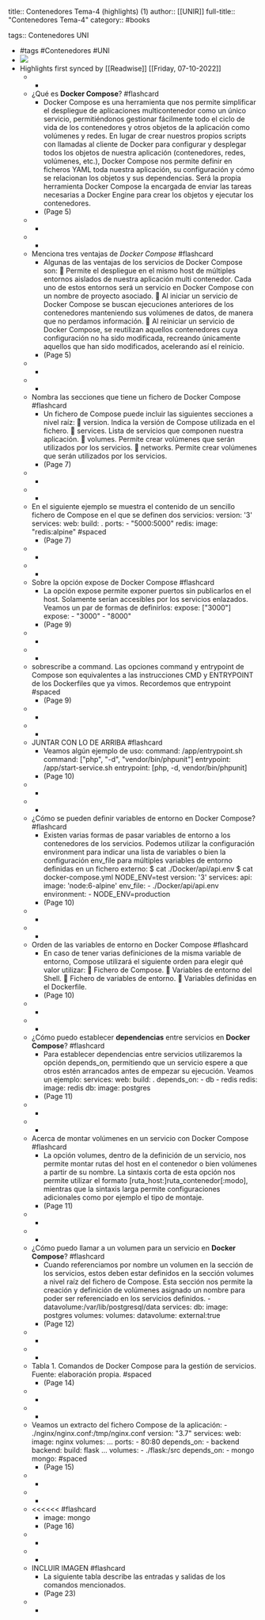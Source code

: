 title:: Contenedores Tema-4 (highlights) (1)
author:: [[UNIR]]
full-title:: "Contenedores Tema-4"
category:: #books

tags:: Contenedores UNI

- #tags #Contenedores #UNI
- ![](https://readwise-assets.s3.amazonaws.com/media/uploaded_book_covers/profile_22942/b65ef07b-020f-4fec-8edf-b02e6b2c6ae7.jpg)
- Highlights first synced by [[Readwise]] [[Friday, 07-10-2022]]
	- -
	- ¿Qué es **Docker Compose**? #flashcard
		- Docker Compose es una herramienta que nos permite simplificar el despliegue de aplicaciones  multicontenedor  como  un  único  servicio,  permitiéndonos  gestionar fácilmente todo el ciclo de vida de los contenedores y otros objetos de la aplicación como volúmenes y redes. En  lugar  de  crear  nuestros  propios  scripts  con  llamadas  al  cliente  de  Docker  para configurar y desplegar todos los objetos de nuestra aplicación (contenedores, redes, volúmenes,  etc.),  Docker  Compose  nos  permite  definir  en  ficheros  YAML  toda nuestra  aplicación,  su  configuración  y  cómo  se  relacionan  los  objetos  y  sus dependencias. Será la propia herramienta Docker Compose la encargada de enviar las  tareas  necesarias  a  Docker  Engine  para  crear  los  objetos  y  ejecutar  los contenedores.
		- (Page 5)
	- -
	- -
	- Menciona tres ventajas de *Docker Compose* #flashcard
		- Algunas de las ventajas de los servicios de Docker Compose son:   Permite el despliegue en el mismo host de múltiples entornos aislados de nuestra aplicación  multi  contenedor.  Cada  uno  de  estos  entornos  será  un  servicio  en Docker Compose con un nombre de proyecto asociado.   Al iniciar un servicio de Docker Compose se buscan ejecuciones anteriores de los contenedores manteniendo sus volúmenes de datos, de manera que no perdamos información.   Al reiniciar un servicio de Docker Compose, se reutilizan aquellos contenedores cuya  configuración  no  ha  sido  modificada,  recreando  únicamente  aquellos  que han sido modificados, acelerando así el reinicio.
		- (Page 5)
	- -
	- -
	- Nombra las secciones que tiene un fichero de Docker Compose #flashcard
		- Un fichero de Compose puede incluir las siguientes secciones a nivel raíz:   version. Indica la versión de Compose utilizada en el fichero.   services. Lista de servicios que componen nuestra aplicación.   volumes. Permite crear volúmenes que serán utilizados por los servicios.   networks. Permite crear volúmenes que serán utilizados por los servicios.
		- (Page 7)
	- -
	- -
	- En el siguiente ejemplo se muestra el contenido de un sencillo fichero de Compose en el que se definen dos servicios: version: '3' services: web: build: . ports: - "5000:5000" redis: image: "redis:alpine" #spaced
		- (Page 7)
	- -
	- -
	- Sobre la opción expose de Docker Compose #flashcard
		- La  opción  expose  permite  exponer  puertos  sin  publicarlos  en  el  host.  Solamente serían accesibles por los servicios enlazados. Veamos un par de formas de definirlos: expose: ["3000"] expose: - "3000" - "8000"
		- (Page 9)
	- -
	- -
	- sobrescribe a command. Las opciones command y entrypoint de Compose son equivalentes a las instrucciones CMD  y  ENTRYPOINT  de  los  Dockerfiles  que  ya  vimos.  Recordemos  que  entrypoint #spaced
		- (Page 9)
	- -
	- -
	- JUNTAR CON LO DE ARRIBA #flashcard
		- Veamos algún ejemplo de uso: command: /app/entrypoint.sh command: ["php", "-d", "vendor/bin/phpunit"] entrypoint: /app/start-service.sh entrypoint: [php, -d, vendor/bin/phpunit]
		- (Page 10)
	- -
	- -
	- ¿Cómo se pueden definir variables de entorno en Docker Compose? #flashcard
		- Existen  varias  formas  de  pasar  variables  de  entorno  a  los  contenedores  de  los servicios.  Podemos  utilizar  la  configuración  environment  para  indicar  una  lista  de variables  o  bien  la  configuración  env_file  para  múltiples  variables  de  entorno definidas en un fichero externo: $ cat ./Docker/api/api.env $ cat docker-compose.yml NODE_ENV=test version: '3' services: api: image: 'node:6-alpine' env_file: - ./Docker/api/api.env environment: - NODE_ENV=production
		- (Page 10)
	- -
	- -
	- Orden de las variables de entorno en Docker Compose #flashcard
		- En  caso  de  tener  varias  definiciones  de  la  misma  variable  de  entorno,  Compose utilizará el siguiente orden para elegir qué valor utilizar:   Fichero de Compose.   Variables de entorno del Shell.   Fichero de variables de entorno.   Variables definidas en el Dockerfile.
		- (Page 10)
	- -
	- -
	- ¿Cómo puedo establecer **dependencias** entre servicios en **Docker Compose**? #flashcard
		- Para  establecer  dependencias  entre  servicios  utilizaremos  la  opción  depends_on, permitiendo que un servicio espere a que otros estén arrancados antes de empezar su ejecución. Veamos un ejemplo: services: web: build: . depends_on: - db - redis redis: image: redis db: image: postgres
		- (Page 11)
	- -
	- -
	- Acerca de montar volúmenes en un servicio con Docker Compose #flashcard
		- La opción volumes, dentro de la definición de un servicio, nos permite montar rutas del host en el contenedor o bien volúmenes a partir de su nombre. La sintaxis corta de esta opción nos permite utilizar el formato [ruta_host:]ruta_contenedor[:modo], mientras que la sintaxis larga permite configuraciones adicionales como por ejemplo el tipo de montaje.
		- (Page 11)
	- -
	- -
	- ¿Cómo puedo llamar a un volumen para un servicio en **Docker Compose**? #flashcard
		- Cuando referenciamos por nombre un volumen en la sección de los servicios, estos deben estar definidos en la sección volumes a nivel raíz del fichero de Compose. Esta sección nos permite la creación y definición de volúmenes asignado un nombre para poder ser referenciado en los servicios definidos. - datavolume:/var/lib/postgresql/data services: db: image: postgres volumes: volumes: datavolume: external:true
		- (Page 12)
	- -
	- -
	- Tabla 1. Comandos de Docker Compose para la gestión de servicios. Fuente: elaboración propia. #spaced
		- (Page 14)
	- -
	- -
	- Veamos un extracto del fichero Compose de la aplicación: - ./nginx/nginx.conf:/tmp/nginx.conf version: "3.7" services: web: image: nginx volumes: ... ports: - 80:80 depends_on: - backend backend: build: flask ... volumes: - ./flask:/src depends_on: -  mongo mongo: #spaced
		- (Page 15)
	- -
	- -
	- <<<<<< #flashcard
		- image: mongo
		- (Page 16)
	- -
	- -
	- INCLUIR IMAGEN #flashcard
		- La siguiente tabla describe las entradas y salidas de los comandos mencionados.
		- (Page 23)
	- -